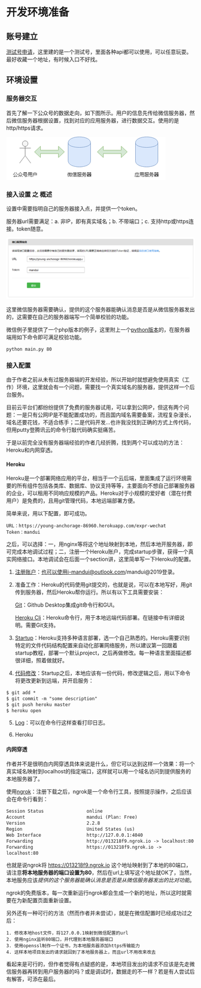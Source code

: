 # 开发环境准备

## 账号建立
[测试号申请](https://mp.weixin.qq.com/debug/cgi-bin/sandbox?t=sandbox/login)，这里建的是一个测试号，里面各种api都可以使用，可以任意玩耍。最好收藏一个地址，有时候入口不好找。

## 环境设置

### 服务器交互
首先了解一下公众号的数据走向，如下图所示。用户的信息先传给微信服务器，然后微信服务器根据设置，找到对应的应用服务器，进行数据交互。使用的是http/https请求。

![server-image](server.png)

### 接入设置 之 概述
设置中需要指明自己的服务器接入点，并提供一个token。

服务器url需要满足：a. 非IP，即有真实域名；b. 不带端口；c. 支持http或https连接。token随意。

![token-image](url_token.png)

这里微信服务器需要确认，提供的这个服务器能确认消息是否是从微信服务器发出的，这需要在自己的服务器端写一个简单校验的功能。

微信例子里提供了一个php版本的例子，这里附上一个[python版本](main.py)的，在服务器端用如下命令即可满足校验功能。
```
python main.py 80
```

### 接入配置

由于作者之前从未有过服务器端的开发经验，所以开始时就想避免使用真实（工作）环境，这里就会有一个问题，需要找一个真实域名的服务器，提供这样一个后台服务。

目前云平台们都纷纷提供了免费的服务器试用，可以拿到公网IP，但这有两个问题：一是只有公网IP是不能配置成功的，而且国内域名需要备案，流程复杂漫长，域名还要花钱，不适合练手；二是代码开发...也许我没找到正确的方式上传代码，但用putty登腾讯云的命令行敲代码确实挺痛苦。

于是以前完全没有服务器端经验的作者几经折腾，找到两个可以成功的方法：Heroku和内网穿透。

#### Heroku
Heroku是一个部署网络应用的平台，相当于一个云后端，里面集成了运行环境需要的所有组件包括各类库、数据库、协议支持等等，主要面向不想自己部署服务器的企业，可以租用不同响应规模的产品。Heroku对于小规模的爱好者（潜在付费用户）是免费的，且用git管理代码，本地远端部署方便。

简单来说，用以下配置，即可成功。
```
URL：https://young-anchorage-86960.herokuapp.com/expr-wechat
Token：mandui
```

之后，可以选择：一，用nginx等将这个地址映射到本地，然后本地开服务器，即可完成本地调试过程；二，注册一个Heroku账户，完成startup步骤，获得一个真实网络接口。本地调试会在后面一个section讲，这里简单写一下Heroku的配置。

1. [注册账户](https://signup.heroku.com/login)：也可以使用i-mandui@outlook.com/mandui@2019登录。

2. 准备工作：Heroku的代码使用git提交的，也就是说，可以在本地写好，用git传到服务器，然后Heroku帮你运行。所以有以下工具需要安装：

    [Git](https://desktop.github.com/)：Github Desktop集成git命令行和GUI。

    [Heroku Cli](https://devcenter.heroku.com/articles/heroku-cli)：Heroku命令行，用于本地远端代码部署。在链接中有详细说明。需要Git支持。

3. [Startup](https://devcenter.heroku.com/start)：Heroku支持多种语言部署，选一个自己熟悉的。Heroku需要识别特定的文件代码结构配置来自动化部署网络服务，所以建议第一回跟着startup教程，部署一个默认project，之后再做修改。每一种语言里面描述都很详细，照着做就好。

4. [代码修改](https://devcenter.heroku.com/articles/getting-started-with-java#push-local-changes)：Startup之后，本地应该有一份代码，修改逻辑之后，用以下命令将更改更新到远端，并开启服务：
```
$ git add *
$ git commit -m "some description"
$ git push heroku master
$ heroku open
```
5. [Log](https://devcenter.heroku.com/articles/getting-started-with-java#view-logs)：可以在命令行这样查看打印日志。

6. Heroku

#### 内网穿透

作者并不是很明白内网穿透具体来说是什么，但它可以达到这样一个效果：将一个真实域名映射到localhost的指定端口，这样就可以用一个域名访问到提供服务的本地服务器了。

使用[ngrok](https://dashboard.ngrok.com/get-started)：注册下载之后，ngrok是一个命令行工具，按照提示操作，之后应该会在命令行看到：
```
Session Status                online
Account                       mandui (Plan: Free)
Version                       2.2.8
Region                        United States (us)
Web Interface                 http://127.0.0.1:4040
Forwarding                    http://013218f9.ngrok.io -> localhost:80
Forwarding                    https://013218f9.ngrok.io -> localhost:80
```
也就是说ngrok将 https://013218f9.ngrok.io 这个地址映射到了本地的80端口，请注意**将本地服务器的端口设置为80**，然后在url上填写这个地址就OK了，当然，本地服务应该*提供的这个服务器能确认消息是否是从微信服务器发出的比对功能*。

ngrok的免费版本，每一次重新运行ngrok都会生成一个新的地址，所以这时就需要在为新配置页面重新设置。

另外还有一种可行的方法（然而作者并未尝试），就是在微信配置时已经成功过之后：
```
1. 修改本地host文件，将127.0.0.1映射到微信配置的url
2. 使用nginx监听80端口，并代理到本地服务器端口
3. 使用openssl制作一个证书，为本地服务器添加https传输能力
4. 这样本地项目发出的请求就回到了本地服务器上，而且url不用改来改去
```
看起来是可行的，但作者觉得有点疑惑的是，本地项目发出的请求不应该是先走微信服务器再转到用户服务器的吗？或是调试时，数据走的不一样？若是有人尝试后有解答，可添在最后。